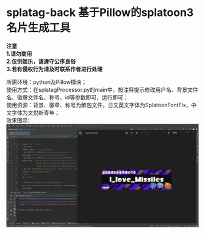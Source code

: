 # splatag-back 基于Pillow的splatoon3名片生成工具
**注意**  
**1.请勿商用**  
**2.仅供娱乐，请遵守公序良俗**  
**3.若有侵权行为请及时联系作者进行处理**  
  
所需环境：python及Pillow模块；  
使用方式：在splatagProcessor.py的main中，按注释提示修改用户名、背景文件名、徽章文件名、称号、id等参数即可，运行即可；  
使用资源：背景、徽章、称号为解包文件，日文英文字体为SplatoonFontFix，中文字体为文悦新青年；  
效果图示:  
![image](https://github.com/A-Kaga/splatag-back/blob/master/resources/example.png)
